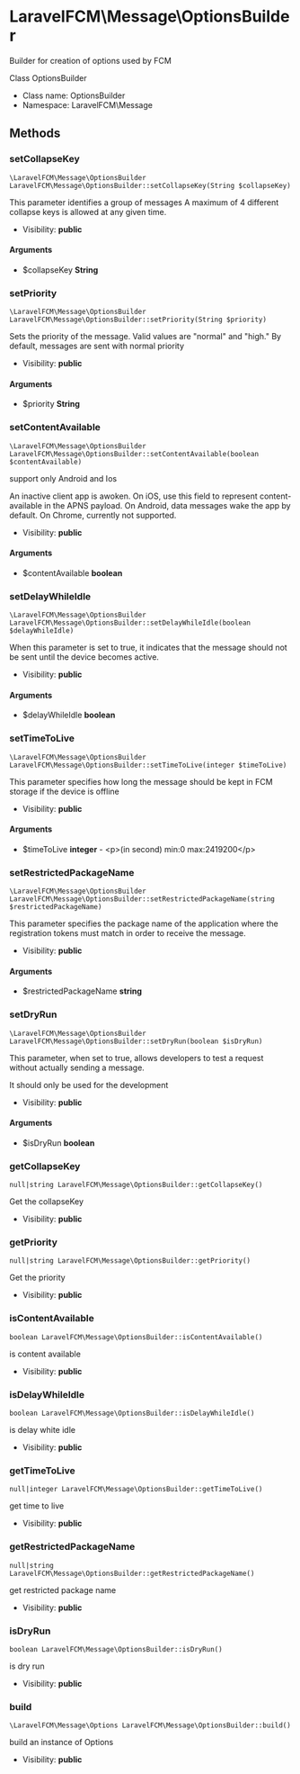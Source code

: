LaravelFCM\Message\OptionsBuilder
===============

Builder for creation of options used by FCM

Class OptionsBuilder


* Class name: OptionsBuilder
* Namespace: LaravelFCM\Message







Methods
-------


### setCollapseKey

    \LaravelFCM\Message\OptionsBuilder LaravelFCM\Message\OptionsBuilder::setCollapseKey(String $collapseKey)

This parameter identifies a group of messages
A maximum of 4 different collapse keys is allowed at any given time.



* Visibility: **public**


#### Arguments
* $collapseKey **String**



### setPriority

    \LaravelFCM\Message\OptionsBuilder LaravelFCM\Message\OptionsBuilder::setPriority(String $priority)

Sets the priority of the message. Valid values are "normal" and "high."
By default, messages are sent with normal priority



* Visibility: **public**


#### Arguments
* $priority **String**



### setContentAvailable

    \LaravelFCM\Message\OptionsBuilder LaravelFCM\Message\OptionsBuilder::setContentAvailable(boolean $contentAvailable)

support only Android and Ios

An inactive client app is awoken.
On iOS, use this field to represent content-available in the APNS payload.
On Android, data messages wake the app by default.
On Chrome, currently not supported.

* Visibility: **public**


#### Arguments
* $contentAvailable **boolean**



### setDelayWhileIdle

    \LaravelFCM\Message\OptionsBuilder LaravelFCM\Message\OptionsBuilder::setDelayWhileIdle(boolean $delayWhileIdle)

When this parameter is set to true, it indicates that the message should not be sent until the device becomes active.



* Visibility: **public**


#### Arguments
* $delayWhileIdle **boolean**



### setTimeToLive

    \LaravelFCM\Message\OptionsBuilder LaravelFCM\Message\OptionsBuilder::setTimeToLive(integer $timeToLive)

This parameter specifies how long the message should be kept in FCM storage if the device is offline



* Visibility: **public**


#### Arguments
* $timeToLive **integer** - &lt;p&gt;(in second) min:0 max:2419200&lt;/p&gt;



### setRestrictedPackageName

    \LaravelFCM\Message\OptionsBuilder LaravelFCM\Message\OptionsBuilder::setRestrictedPackageName(string $restrictedPackageName)

This parameter specifies the package name of the application where the registration tokens must match in order to receive the message.



* Visibility: **public**


#### Arguments
* $restrictedPackageName **string**



### setDryRun

    \LaravelFCM\Message\OptionsBuilder LaravelFCM\Message\OptionsBuilder::setDryRun(boolean $isDryRun)

This parameter, when set to true, allows developers to test a request without actually sending a message.

It should only be used for the development

* Visibility: **public**


#### Arguments
* $isDryRun **boolean**



### getCollapseKey

    null|string LaravelFCM\Message\OptionsBuilder::getCollapseKey()

Get the collapseKey



* Visibility: **public**




### getPriority

    null|string LaravelFCM\Message\OptionsBuilder::getPriority()

Get the priority



* Visibility: **public**




### isContentAvailable

    boolean LaravelFCM\Message\OptionsBuilder::isContentAvailable()

is content available



* Visibility: **public**




### isDelayWhileIdle

    boolean LaravelFCM\Message\OptionsBuilder::isDelayWhileIdle()

is delay white idle



* Visibility: **public**




### getTimeToLive

    null|integer LaravelFCM\Message\OptionsBuilder::getTimeToLive()

get time to live



* Visibility: **public**




### getRestrictedPackageName

    null|string LaravelFCM\Message\OptionsBuilder::getRestrictedPackageName()

get restricted package name



* Visibility: **public**




### isDryRun

    boolean LaravelFCM\Message\OptionsBuilder::isDryRun()

is dry run



* Visibility: **public**




### build

    \LaravelFCM\Message\Options LaravelFCM\Message\OptionsBuilder::build()

build an instance of Options



* Visibility: **public**



